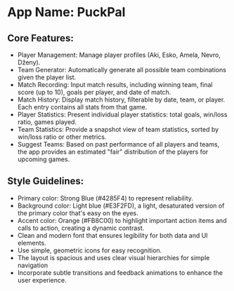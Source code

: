 # **App Name**: PuckPal

## Core Features:

- Player Management: Manage player profiles (Aki, Esko, Amela, Nevro, Dženy).
- Team Generator: Automatically generate all possible team combinations given the player list.
- Match Recording: Input match results, including winning team, final score (up to 10), goals per player, and date of match.
- Match History: Display match history, filterable by date, team, or player. Each entry contains all stats from that game.
- Player Statistics: Present individual player statistics: total goals, win/loss ratio, games played.
- Team Statistics: Provide a snapshot view of team statistics, sorted by win/loss ratio or other metrics.
- Suggest Teams: Based on past performance of all players and teams, the app provides an estimated "fair" distribution of the players for upcoming games.

## Style Guidelines:

- Primary color: Strong Blue (#4285F4) to represent reliability.
- Background color: Light blue (#E3F2FD), a light, desaturated version of the primary color that's easy on the eyes.
- Accent color: Orange (#FB8C00) to highlight important action items and calls to action, creating a dynamic contrast.
- Clean and modern font that ensures legibility for both data and UI elements.
- Use simple, geometric icons for easy recognition.
- The layout is spacious and uses clear visual hierarchies for simple navigation
- Incorporate subtle transitions and feedback animations to enhance the user experience.